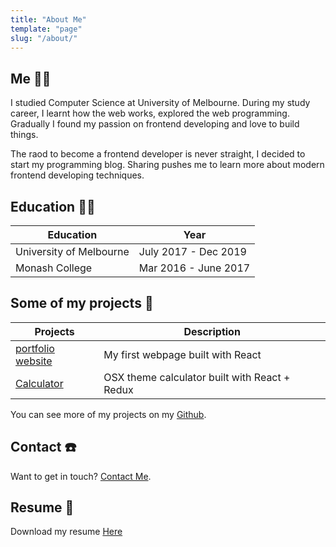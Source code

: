 ```yaml
---
title: "About Me"
template: "page"
slug: "/about/"
---
```


## Me 👨‍💻

I studied Computer Science at University of Melbourne. During my study career, I learnt how the web works, explored the web programming. Gradually I found my passion on frontend developing and love to build things. 

The raod to become a frontend developer is never straight, I decided to start my programming blog. Sharing pushes me to learn more about modern frontend developing techniques.

## Education 👨‍🎓

| Education               	| Year                 	|
|-------------------------	|----------------------	|
| University of Melbourne 	| July 2017 - Dec 2019 	|
| Monash College          	| Mar 2016 - June 2017 	|

## Some of my projects 🔆

| Projects                                                                               | Description                                   |
|----------------------------------------------------------------------------------------|-----------------------------------------------|
| [portfolio website](https://lokissue.github.io/Portfolio_website/)                     | My first webpage built with React             |
| [Calculator](https://codesandbox.io/s/calculator-redux-flexbox-nlqfz?file=/src/App.js) | OSX theme calculator built with React + Redux |

You can see more of my projects on my [Github](https://github.com/lokissue).

## Contact ☎️

Want to get in touch? [Contact Me](/contact/).


## Resume 📄

Download my resume [Here](https://www.dropbox.com/s/1z7kzu3b2nvew2c/LuomingZhang%20-%20Frontend%20developer%20-%20CV.docx?dl=1)